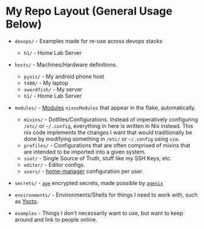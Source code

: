 # My Repo Layout (General Usage Below)

- `devops/` - Examples made for re-use across devops stacks
  - `h1/` - Home Lab Server

- `hosts/` - Machines/Hardware definitions.
  - `pyxis/` - My android phone host
  - `t480/` - My laptop
  - `swordfish/` - My server
  - `h1/` - Home Lab Server

- `modules/` - [Modules](https://nixos.wiki/wiki/Module) `nixosModules` that
  appear in the flake, automatically.
  - `mixins/` - Dotfiles/Configurations. Instead of imperatively configuring
    `/etc/` or `~/.config`, everything in here is written in Nix instead. This
    nix code implements the changes I want that would traditionally be done by
    modifying something in `/etc/` or `~/.config` using `vim`.
  - `profiles/` - Configurations that are often comprised of mixins that are
    intended to be imported into a given system.
  - `ssot/` - Single Source of Truth, stuff like my SSH Keys, etc.
  - `editor/` - Editor configs.
  - `users/` - [home-manager](https://github.com/nix-community/home-manager) configuration per user.

- `secrets/` - [`age`](https://github.com/FiloSottile/age) encrypted secrets,
  made possible by [`agenix`](https://github.com/ryantm/agenix)
- `environments/` - Environments/Shells for things I need to work with, such as
  [Yocto](https://www.yoctoproject.org/).
- `examples` - Things I don't necessarily want to use, but want to keep around
  and link to people online.